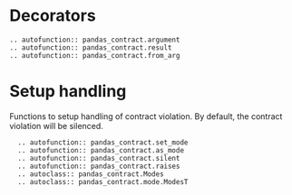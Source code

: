 
# Decorators
```{eval-rst}
.. autofunction:: pandas_contract.argument
.. autofunction:: pandas_contract.result
.. autofunction:: pandas_contract.from_arg
```

# Setup handling
Functions to setup handling of contract violation.
By default, the contract violation will be silenced.

```{eval-rst}
  .. autofunction:: pandas_contract.set_mode
  .. autofunction:: pandas_contract.as_mode
  .. autofunction:: pandas_contract.silent
  .. autofunction:: pandas_contract.raises
  .. autoclass:: pandas_contract.Modes
  .. autoclass:: pandas_contract.mode.ModesT

```
